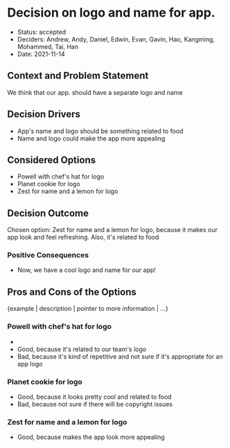# Decision on logo and name for app.

* Status: accepted
* Deciders: Andrew, Andy, Daniel, Edwin, Evan, Gavin, Hao, Kangming, Mohammed, Tai, Han
* Date: 2021-11-14

## Context and Problem Statement

We think that our app. should have a separate logo and name

## Decision Drivers <!-- optional -->

* App's name and logo should be something related to food
* Name and logo could make the app more appealing

## Considered Options

* Powell with chef's hat for logo
* Planet cookie for logo
* Zest for name and a lemon for logo

## Decision Outcome

Chosen option: Zest for name and a lemon for logo, because it makes our app look and feel refreshing. Also, it's related to food
### Positive Consequences <!-- optional -->

* Now, we have a cool logo and name for our app!

## Pros and Cons of the Options <!-- optional -->

{example | description | pointer to more information | …} <!-- optional -->

### Powell with chef's hat for logo
* 
* Good, because it's related to our team's logo
* Bad, because it's kind of repetitive and not sure if it's appropriate for an app logo

### Planet cookie for logo

* Good, because it looks pretty cool and related to food
* Bad, because not sure if there will be copyright issues

### Zest for name and a lemon for logo

* Good, because makes the app look more appealing